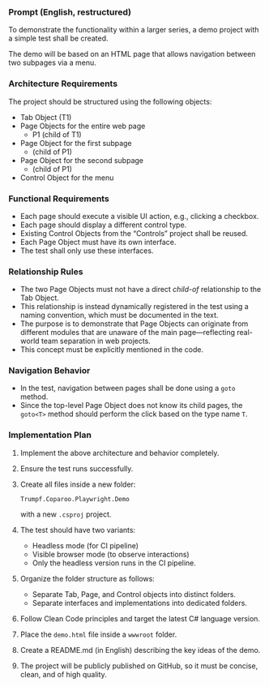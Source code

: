 ### Prompt (English, restructured)

To demonstrate the functionality within a larger series, a demo project with a simple test shall be created.

The demo will be based on an HTML page that allows navigation between two subpages via a menu.

### Architecture Requirements

The project should be structured using the following objects:

* Tab Object (T1)
* Page Objects for the entire web page
  * P1 (child of T1)
* Page Object for the first subpage
  * (child of P1)
* Page Object for the second subpage
  * (child of P1)
* Control Object for the menu

### Functional Requirements

* Each page should execute a visible UI action, e.g., clicking a checkbox.
* Each page should display a different control type.
* Existing Control Objects from the “Controls” project shall be reused.
* Each Page Object must have its own interface.
* The test shall only use these interfaces.

### Relationship Rules

* The two Page Objects must not have a direct *child-of* relationship to the Tab Object.
* This relationship is instead dynamically registered in the test using a naming convention, which must be documented in the text.
* The purpose is to demonstrate that Page Objects can originate from different modules that are unaware of the main page—reflecting real-world team separation in web projects.
* This concept must be explicitly mentioned in the code.

### Navigation Behavior

* In the test, navigation between pages shall be done using a `goto` method.
* Since the top-level Page Object does not know its child pages, the `goto<T>` method should perform the click based on the type name `T`.

### Implementation Plan

1. Implement the above architecture and behavior completely.
2. Ensure the test runs successfully.
3. Create all files inside a new folder:

   ```
   Trumpf.Coparoo.Playwright.Demo
   ```

   with a new `.csproj` project.
4. The test should have two variants:
   * Headless mode (for CI pipeline)
   * Visible browser mode (to observe interactions)
   * Only the headless version runs in the CI pipeline.
5. Organize the folder structure as follows:
   * Separate Tab, Page, and Control objects into distinct folders.
   * Separate interfaces and implementations into dedicated folders.
6. Follow Clean Code principles and target the latest C# language version.
7. Place the `demo.html` file inside a `wwwroot` folder.
8. Create a README.md (in English) describing the key ideas of the demo.
9. The project will be publicly published on GitHub, so it must be concise, clean, and of high quality.